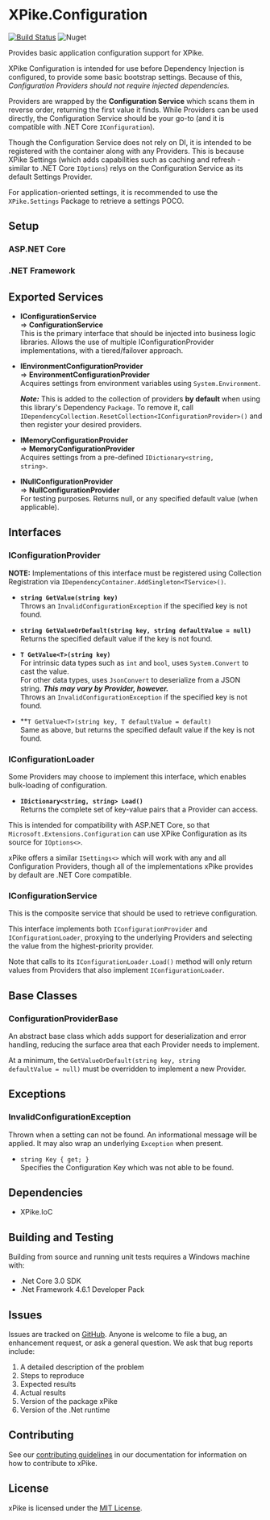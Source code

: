 # XPike.Configuration

[![Build Status](https://dev.azure.com/xpike/xpike/_apis/build/status/xpike-configuration?branchName=master)](https://dev.azure.com/xpike/xpike/_build/latest?definitionId=3&branchName=master)
![Nuget](https://img.shields.io/nuget/v/XPike.Configuration)

Provides basic application configuration support for XPike.

XPike Configuration is intended for use before Dependency Injection is configured, to provide some basic bootstrap settings.
Because of this, *Configuration Providers should not require injected dependencies.*

Providers are wrapped by the **Configuration Service** which scans them in reverse order, returning the first value it finds.
While Providers can be used directly, the Configuration Service should be your go-to (and it is compatible with .NET Core `IConfiguration`).

Though the Configuration Service does not rely on DI, it is intended to be registered with the container along with any Providers.
This is because XPike Settings (which adds capabilities such as caching and refresh - similar to .NET Core `IOptions`) relys on the Configuration Service as its default Settings Provider. 

For application-oriented settings, it is recommended to use the `XPike.Settings` Package to retrieve a settings POCO.

## Setup

### ASP.NET Core



### .NET Framework


## Exported Services

- **IConfigurationService**  
  => **ConfigurationService**  
  This is the primary interface that should be injected into business logic libraries.
  Allows the use of multiple IConfigurationProvider implementations, with a
  tiered/failover approach.

- **IEnvironmentConfigurationProvider**  
  => **EnvironmentConfigurationProvider**  
  Acquires settings from environment variables using `System.Environment`.  
  
  ***Note:*** This is added to the collection of providers **by default** when using this library's Dependency `Package`.  To remove it, call `IDependencyCollection.ResetCollection<IConfigurationProvider>()` and then register your desired providers.

- **IMemoryConfigurationProvider**  
  => **MemoryConfigurationProvider**  
  Acquires settings from a pre-defined <code>IDictionary\<string, string\></code>.

- **INullConfigurationProvider**  
  => **NullConfigurationProvider**  
  For testing purposes.  Returns null, or any specified default value (when applicable).

## Interfaces

### IConfigurationProvider

**NOTE:** Implementations of this interface must be registered using Collection Registration via `IDependencyContainer.AddSingleton<TService>()`.

- **`string GetValue(string key)`**  
  Throws an `InvalidConfigurationException` if the specified key is not found.

- **`string GetValueOrDefault(string key, string defaultValue = null)`**  
  Returns the specified default value if the key is not found.

- **`T GetValue<T>(string key)`**  
  For intrinsic data types such as `int` and `bool`, uses `System.Convert` to cast the value.  
  For other data types, uses `JsonConvert` to deserialize from a JSON string.  ***This may vary by Provider, however.***  
  Throws an `InvalidConfigurationException` if the specified key is not found.

- **`T GetValue<T>(string key, T defaultValue = default)`  
  Same as above, but returns the specified default value if the key is not found.

### IConfigurationLoader

Some Providers may choose to implement this interface, which enables bulk-loading of configuration.

- **`IDictionary<string, string> Load()`**  
  Returns the complete set of key-value pairs that a Provider can access.

This is intended for compatibility with ASP.NET Core, so that `Microsoft.Extensions.Configuration` can use XPike Configuration as its source for `IOptions<>`.

xPike offers a similar `ISettings<>` which will work with any and all Configuration Providers,
though all of the implementations xPike provides by default are .NET Core compatible.

### IConfigurationService

This is the composite service that should be used to retrieve configuration.

This interface implements both `IConfigurationProvider` and `IConfigurationLoader`,
proxying to the underlying Providers and selecting the value from the highest-priority provider.

Note that calls to its `IConfigurationLoader.Load()` method will only return values from Providers that also implement `IConfigurationLoader`.

## Base Classes

### ConfigurationProviderBase

An abstract base class which adds support for deserialization and error handling, reducing
the surface area that each Provider needs to implement.

At a minimum, the <code>GetValueOrDefault(string key, string defaultValue = null)</code> must
be overridden to implement a new Provider.

## Exceptions

### InvalidConfigurationException

Thrown when a setting can not be found.  An informational message will be applied.
It may also wrap an underlying <code>Exception</code> when present.

- <code>string Key { get; }</code>  
  Specifies the Configuration Key which was not able to be found.

## Dependencies

- XPike.IoC

## Building and Testing

Building from source and running unit tests requires a Windows machine with:

* .Net Core 3.0 SDK
* .Net Framework 4.6.1 Developer Pack

## Issues

Issues are tracked on [GitHub](https://github.com/xpike/xpike-ioc/issues). Anyone is welcome to file a bug,
an enhancement request, or ask a general question. We ask that bug reports include:

1. A detailed description of the problem
2. Steps to reproduce
3. Expected results
4. Actual results
5. Version of the package xPike
6. Version of the .Net runtime

## Contributing

See our [contributing guidelines](https://github.com/xpike/documentation/blob/master/docfx_project/articles/contributing.md)
in our documentation for information on how to contribute to xPike.

## License

xPike is licensed under the [MIT License](LICENSE).
